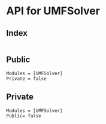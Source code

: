 # API for UMFSolver

## Index

```@index
```

## Public

```@autodocs
Modules = [UMFSolver]
Private = false
```

## Private

```@autodocs
Modules = [UMFSolver]
Public= false
```
